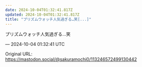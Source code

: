 ```yaml
---
date: 2024-10-04T01:32:41.817Z
updated: 2024-10-04T01:32:41.817Z
title: "プリズムウォッチ人気過ぎる…笑[...]"
---
```


<p>プリズムウォッチ人気過ぎる…笑</p>

&mdash; 2024-10-04 01:32:41 UTC

Original URL: https://mastodon.social/@sakuramochi0/113246572499130442
